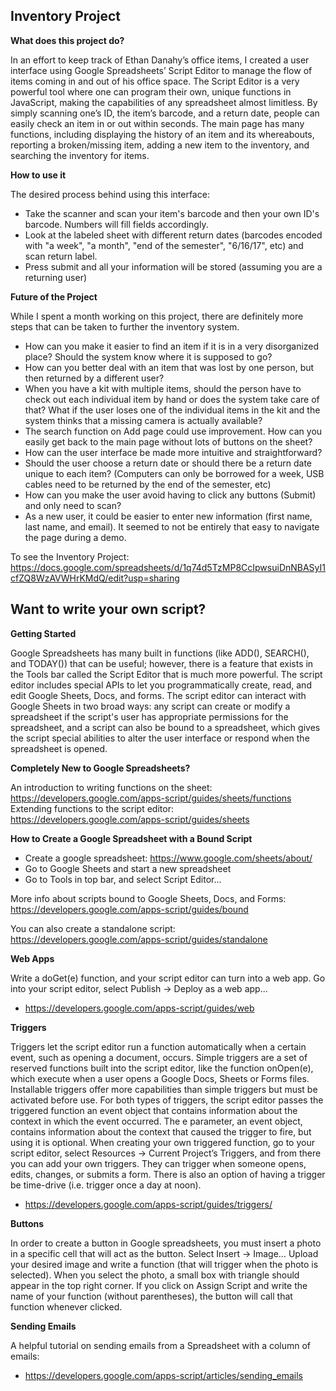 Inventory Project
------------------------------
**What does this project do?**

In an effort to keep track of Ethan Danahy’s office items, I created a user interface using Google Spreadsheets’ Script Editor to manage the flow of items coming in and out of his office space. The Script Editor is a very powerful tool where one can program their own, unique functions in JavaScript, making the capabilities of any spreadsheet almost limitless. By simply scanning one’s ID, the item’s barcode, and a return date, people can easily check an item in or out within seconds. The main page has many functions, including displaying the history of an item and its whereabouts, reporting a broken/missing item, adding a new item to the inventory, and searching the inventory for items.

**How to use it**

The desired process behind using this interface:
- Take the scanner and scan your item's barcode and then your own ID's barcode. Numbers will fill fields accordingly.
- Look at the labeled sheet with different return dates (barcodes encoded with "a week", "a month", "end of the semester", "6/16/17", etc) and scan return label.
- Press submit and all your information will be stored (assuming you are a returning user)

**Future of the Project**

While I spent a month working on this project, there are definitely more steps that can be taken to further the inventory system. 
- How can you make it easier to find an item if it is in a very disorganized place? Should the system know where it is supposed to go?
- How can you better deal with an item that was lost by one person, but then returned by a different user?
- When you have a kit with multiple items, should the person have to check out each individual item by hand or does the system take care of that? What if the user loses one of the individual items in the kit and the system thinks that a missing camera is actually available?
- The search function on Add page could use improvement. How can you easily get back to the main page without lots of buttons on the sheet?
- How can the user interface be made more intuitive and straightforward?
- Should the user choose a return date or should there be a return date unique to each item? (Computers can only be borrowed for a week, USB cables need to be returned by the end of the semester, etc)
- How can you make the user avoid having to click any buttons (Submit) and only need to scan?
- As a new user, it could be easier to enter new information (first name, last name, and email). It seemed to not be entirely that easy to navigate the page during a demo.

To see the Inventory Project: https://docs.google.com/spreadsheets/d/1q74d5TzMP8CcIpwsuiDnNBASyI1cfZQ8WzAVWHrKMdQ/edit?usp=sharing

Want to write your own script?
---------------------------------
**Getting Started**

Google Spreadsheets has many built in functions (like ADD(), SEARCH(), and TODAY()) that can be useful; however, there is a feature that exists in the Tools bar called the Script Editor that is much more powerful. The script editor includes special APIs to let you programmatically create, read, and edit Google Sheets, Docs, and forms. The script editor can interact with Google Sheets in two broad ways: any script can create or modify a spreadsheet if the script's user has appropriate permissions for the spreadsheet, and a script can also be bound to a spreadsheet, which gives the script special abilities to alter the user interface or respond when the spreadsheet is opened. 

**Completely New to Google Spreadsheets?**

An introduction to writing functions on the sheet: https://developers.google.com/apps-script/guides/sheets/functions
Extending functions to the script editor: https://developers.google.com/apps-script/guides/sheets

**How to Create a Google Spreadsheet with a Bound Script**
- Create a google spreadsheet: https://www.google.com/sheets/about/
- Go to Google Sheets and start a new spreadsheet
- Go to Tools in top bar, and select Script Editor…

More info about scripts bound to Google Sheets, Docs, and Forms: https://developers.google.com/apps-script/guides/bound

You can also create a standalone script: https://developers.google.com/apps-script/guides/standalone

**Web Apps**

Write a doGet(e) function, and your script editor can turn into a web app. Go into your script editor, select Publish -> Deploy as a web app... 
- https://developers.google.com/apps-script/guides/web

**Triggers**

Triggers let the script editor run a function automatically when a certain event, such as opening a document, occurs. Simple triggers are a set of reserved functions built into the script editor, like the function onOpen(e), which execute when a user opens a Google Docs, Sheets or Forms files. Installable triggers offer more capabilities than simple triggers but must be activated before use. For both types of triggers, the script editor passes the triggered function an event object that contains information about the context in which the event occurred. The e parameter, an event object, contains information about the context that caused the trigger to fire, but using it is optional. When creating your own triggered function, go to your script editor, select Resources -> Current Project’s Triggers, and from there you can add your own triggers. They can trigger when someone opens, edits, changes, or submits a form. There is also an option of having a trigger be time-drive (i.e. trigger once a day at noon).
- https://developers.google.com/apps-script/guides/triggers/

**Buttons**

In order to create a button in Google spreadsheets, you must insert a photo in a specific cell that will act as the button. Select Insert -> Image… Upload your desired image and write a function (that will trigger when the photo is selected). When you select the photo, a small box with triangle should appear in the top right corner. If you click on Assign Script and write the name of your function (without parentheses), the button will call that function whenever clicked.

**Sending Emails**

A helpful tutorial on sending emails from a Spreadsheet with a column of emails:
- https://developers.google.com/apps-script/articles/sending_emails
